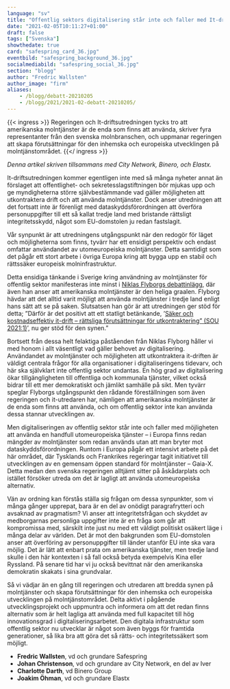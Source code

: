 ```yaml
---
language: "sv"
title: "Offentlig sektors digitalisering står inte och faller med It-driftsutredningen"
date: "2021-02-05T10:11:27+01:00"
draft: false
tags: ["Svenska"]
showthedate: true
card: "safespring_card_36.jpg"
eventbild: "safespring_background_36.jpg"
socialmediabild: "safespring_social_36.jpg"
section: "blogg"
author: "Fredric Wallsten"
author_image: "firm"
aliases:
    - /blogg/debatt-20210205
    - /blogg/2021/2021-02-debatt-20210205/
---
```


{{< ingress >}}
Regeringen och It-driftsutredningen tycks tro att amerikanska molntjänster är de enda som finns att använda, skriver fyra representanter från den svenska molnbranschen, och uppmanar regeringen att skapa förutsättningar för den inhemska och europeiska utvecklingen på molntjänstområdet.
{{</ ingress >}}

*Denna artikel skriven tillsammans med City Network, Binero, och Elastx.*

It-driftsutredningen kommer egentligen inte med så många nyheter annat än förslaget att offentlighet- och sekretesslagstiftningen bör mjukas upp och ge myndigheterna större självbestämmande vad gäller möjligheten att utkontraktera drift och att använda molntjänster. Dock anser utredningen att det fortsatt inte är förenligt med dataskyddsförordningen att överföra personuppgifter till ett så kallat tredje land med bristande rättsligt integritetsskydd, något som EU-domstolen ju redan fastslagit.

Vår synpunkt är att utredningens utgångspunkt när den redogör för läget och möjligheterna som finns, tyvärr har ett ensidigt perspektiv och endast omfattar användandet av utomeuropeiska molntjänster. Detta samtidigt som det pågår ett stort arbete i övriga Europa kring att bygga upp en stabil och rättssäker europeisk molninfrastruktur.

Detta ensidiga tänkande i Sverige kring användning av molntjänster för offentlig sektor manifesteras inte minst i [Niklas Flyborgs debattinlägg](https://computersweden.idg.se/2.2683/1.746046/molnutredningen-lagstiftning), där även han anser att amerikanska molntjänster är den heliga graalen. Flyborg hävdar att det alltid varit möjligt att använda molntjänster i tredje land enligt hans sätt att se på saken. Slutsatsen han gör är att utredningen ger stöd för detta; ”Därför är det positivt att ett statligt betänkande, ’[Säker och kostnadseffektiv it-drift – rättsliga förutsättningar för utkontraktering” (SOU 2021:1)](https://www.regeringen.se/rattsliga-dokument/statens-offentliga-utredningar/2021/01/sou-20211/)’, nu ger stöd för den synen.”

Bortsett från dessa helt felaktiga påståenden från Niklas Flyborg håller vi med honom i allt väsentligt vad gäller behovet av digitalisering. Användandet av molntjänster och möjligheten att utkontraktera it-driften är väldigt centrala frågor för alla organisationer i digitaliseringens tidevarv, och här ska självklart inte offentlig sektor undantas. En hög grad av digitalisering ökar tillgängligheten till offentliga och kommunala tjänster, vilket också bidrar till ett mer demokratiskt och jämlikt samhälle på sikt. Men tyvärr speglar Flyborgs utgångspunkt den rådande föreställningen som även regeringen och it-utredaren har, nämligen att amerikanska molntjänster är de enda som finns att använda, och om offentlig sektor inte kan använda dessa stannar utvecklingen av.

Men digitaliseringen av offentlig sektor står inte och faller med möjligheten att använda en handfull utomeuropeiska tjänster – i Europa finns redan mängder av molntjänster som redan används utan att man bryter mot dataskyddsförordningen. Runtom i Europa pågår ett intensivt arbete på det här området, där Tysklands och Frankrikes regeringar tagit initiativet till utvecklingen av en gemensam öppen standard för molntjänster – Gaia-X. Detta medan den svenska regeringen alltjämt sitter på åskådarplats och istället försöker utreda om det är lagligt att använda utomeuropeiska alternativ.

Vän av ordning kan förstås ställa sig frågan om dessa synpunkter, som vi många gånger upprepat, bara är en del av onödigt paragrafrytteri och avsaknad av pragmatism? Vi anser att integritetsfrågan och skyddet av medborgarnas personliga uppgifter inte är en fråga som går att kompromissa med, särskilt inte just nu med ett väldigt politiskt osäkert läge i många delar av världen. Det är mot den bakgrunden som EU-domstolen anser att överföring av personuppgifter till länder utanför EU inte ska vara möjlig. Det är lätt att enbart prata om amerikanska tjänster, men tredje land skulle i den här kontexten i så fall också betyda exempelvis Kina eller Ryssland. På senare tid har vi ju också bevittnat när den amerikanska demokratin skakats i sina grundvalar.

Så vi vädjar än en gång till regeringen och utredaren att bredda synen på molntjänster och skapa förutsättningar för den inhemska och europeiska utvecklingen på molntjänstområdet. Delta aktivt i pågående utvecklingsprojekt och uppmuntra och informera om att det redan finns alternativ som är helt lagliga att använda med full kapacitet till hög innovationsgrad i digitaliseringsarbetet. Den digitala infrastruktur som offentlig sektor nu utvecklar är något som även byggs för framtida generationer, så lika bra att göra det så rätts- och integritetssäkert som möjligt.

- **Fredric Wallsten**, vd och grundare Safespring
- **Johan Christenson**, vd och grundare av City Network, en del av Iver
- **Charlotte Darth**, vd Binero Group
- **Joakim Öhman**, vd och grundare Elastx
